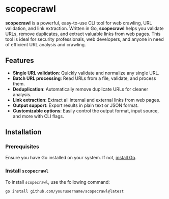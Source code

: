 # scopecrawl

**scopecrawl** is a powerful, easy-to-use CLI tool for web crawling, URL validation, and link extraction. Written in Go, **scopecrawl** helps you validate URLs, remove duplicates, and extract valuable links from web pages. This tool is ideal for security professionals, web developers, and anyone in need of efficient URL analysis and crawling.

## Features

- **Single URL validation**: Quickly validate and normalize any single URL.
- **Batch URL processing**: Read URLs from a file, validate, and process them.
- **Deduplication**: Automatically remove duplicate URLs for cleaner analysis.
- **Link extraction**: Extract all internal and external links from web pages.
- **Output support**: Export results in plain text or JSON format.
- **Customizable options**: Easily control the output format, input source, and more with CLI flags.
  
## Installation

### Prerequisites

Ensure you have Go installed on your system. If not, [install Go](https://golang.org/doc/install).

### Install `scopecrawl`

To install `scopecrawl`, use the following command:

```bash
go install github.com/yourusername/scopecrawl@latest
